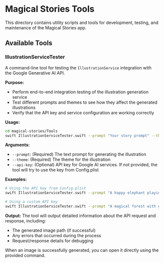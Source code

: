 # Magical Stories Tools

This directory contains utility scripts and tools for development, testing, and maintenance of the Magical Stories app.

## Available Tools

### IllustrationServiceTester

A command-line tool for testing the `IllustrationService` integration with the Google Generative AI API.

**Purpose:**
- Perform end-to-end integration testing of the illustration generation service
- Test different prompts and themes to see how they affect the generated illustrations
- Verify that the API key and service configuration are working correctly

**Usage:**
```bash
cd magical-stories/Tools
swift IllustrationServiceTester.swift --prompt "Your story prompt" --theme "Your theme" [--api-key "YOUR_API_KEY"]
```

**Arguments:**
- `--prompt`: (Required) The text prompt for generating the illustration
- `--theme`: (Required) The theme for the illustration
- `--api-key`: (Optional) API key for Google AI services. If not provided, the tool will try to use the key from Config.plist

**Examples:**
```bash
# Using the API key from Config.plist
swift IllustrationServiceTester.swift --prompt "A happy elephant playing in water" --theme "Animal Adventures"

# Using a custom API key
swift IllustrationServiceTester.swift --prompt "A magical forest with glowing trees" --theme "Fantasy World" --api-key "YOUR_API_KEY"
```

**Output:**
The tool will output detailed information about the API request and response, including:
- The generated image path (if successful)
- Any errors that occurred during the process
- Request/response details for debugging

When an image is successfully generated, you can open it directly using the provided command.